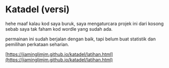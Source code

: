 # Katadel (versi)

hehe maaf kalau kod saya buruk, saya mengaturcara projek ini dari kosong sebab saya tak faham kod wordle yang sudah ada.

permainan ini sudah berjalan dengan baik, tapi belum buat statistik dan pemilihan perkataan seharian.

[https://jiaminglimjm.github.io/katadel/latihan.html](https://jiaminglimjm.github.io/katadel/latihan.html)
